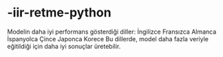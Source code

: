 # -iir-retme-python
Modelin daha iyi performans gösterdiği diller:  İngilizce Fransızca Almanca İspanyolca Çince Japonca Korece Bu dillerde, model daha fazla veriyle eğitildiği için daha iyi sonuçlar üretebilir. 
